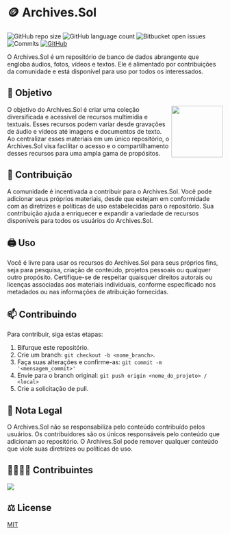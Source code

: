 # 🪙 Archives.Sol

![GitHub repo size](https://img.shields.io/github/repo-size/P-E-N-T-E-S/Archives.Sol?style=flat)
![GitHub language count](https://img.shields.io/github/languages/count/P-E-N-T-E-S/Archives.Sol?style=flat&logo=python)
![Bitbucket open issues](https://img.shields.io/bitbucket/issues/P-E-N-T-E-S/Archives.Sol?style=flat&logo=github)
![Commits](https://img.shields.io/github/commit-activity/t/P-E-N-T-E-S/Archives.Sol?style=flat&logo=github)
[![GitHub](https://img.shields.io/github/license/P-E-N-T-E-S/Archives.Sol)](LICENSE.md)

O Archives.Sol é um repositório de banco de dados abrangente que engloba áudios, fotos, vídeos e textos. Ele é alimentado por contribuições da comunidade e está disponível para uso por todos os interessados.

## 🫵 Objetivo

<p float="left">
<img align="right" width="120" src="https://cryptologos.cc/logos/solana-sol-logo.png" />

O objetivo do Archives.Sol é criar uma coleção diversificada e acessível de recursos multimídia e textuais. Esses recursos podem variar desde gravações de áudio e vídeos até imagens e documentos de texto. Ao centralizar esses materiais em um único repositório, o Archives.Sol visa facilitar o acesso e o compartilhamento desses recursos para uma ampla gama de propósitos.

## 🤝 Contribuição

A comunidade é incentivada a contribuir para o Archives.Sol. Você pode adicionar seus próprios materiais, desde que estejam em conformidade com as diretrizes e políticas de uso estabelecidas para o repositório. Sua contribuição ajuda a enriquecer e expandir a variedade de recursos disponíveis para todos os usuários do Archives.Sol.

## 🖨️ Uso

Você é livre para usar os recursos do Archives.Sol para seus próprios fins, seja para pesquisa, criação de conteúdo, projetos pessoais ou qualquer outro propósito. Certifique-se de respeitar quaisquer direitos autorais ou licenças associadas aos materiais individuais, conforme especificado nos metadados ou nas informações de atribuição fornecidas.

## 📫 Contribuindo

Para contribuir, siga estas etapas:

1. Bifurque este repositório.
2. Crie um branch: `git checkout -b <nome_branch>`.
3. Faça suas alterações e confirme-as: `git commit -m '<mensagem_commit>'`
4. Envie para o branch original: `git push origin <nome_do_projeto> / <local>`
5. Crie a solicitação de pull.

## 🧾 Nota Legal

O Archives.Sol não se responsabiliza pelo conteúdo contribuído pelos usuários. Os contribuidores são os únicos responsáveis pelo conteúdo que adicionam ao repositório. O Archives.Sol pode remover qualquer conteúdo que viole suas diretrizes ou políticas de uso.

## 👨‍👩‍👧‍👦 Contribuintes
  
<a href="https://github.com/P-E-N-T-E-S/Archives.Sol/graphs/contributors">
  <img src="https://contrib.rocks/image?repo=P-E-N-T-E-S/Archives.Sol" />
</a>

## ⚖️ License

[MIT](https://github.com/P-E-N-T-E-S/Archives.Sol/blob/master/LICENSE.md)
